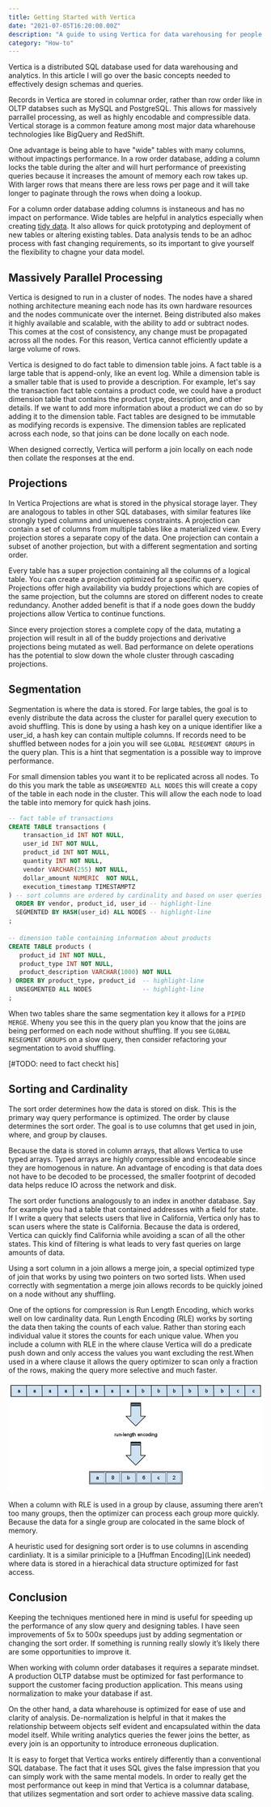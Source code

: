 ```yaml
---
title: Getting Started with Vertica
date: "2021-07-05T16:20:00.00Z"
description: "A guide to using Vertica for data warehousing for people who already know SQL."
category: "How-to"
---
```


Vertica is a distributed SQL database used for data warehousing and analytics. In this article I will go over the basic concepts needed to effectively design schemas and queries.

Records in Vertica are stored in columnar order, rather than row order like in OLTP databses such as MySQL and PostgreSQL. This allows for massively parrallel processing, as well as highly encodable and compressible data. Vertical storage is a common feature among most major data wharehouse technologies like BigQuery and RedShift. 

One advantage is being able to have "wide" tables with many columns, without impactings performance. In a row order database, adding a column locks the table during the alter and will hurt performance of preexisting queries because it increases the amount of memory each row takes up. With larger rows that means there are less rows per page and it will take longer to paginate through the rows when doing a lookup. 

For a column order database adding columns is instaneous and has no impact on performance. Wide tables are helpful in analytics especially when creating [tidy data](https://en.wikipedia.org/wiki/Tidy_data). It also allows for quick prototyping and deployment of new tables or altering existing tables. Data analysis tends to be an adhoc process with fast changing requirements, so its important to give yourself the flexibility to chagne your data model. 

## Massively Parallel Processing

Vertica is designed to run in a cluster of nodes. The nodes have a shared nothing architecture meaning each node has its own hardware resources and the nodes communicate over the internet. Being distributed also makes it highly available and scalable, with the ability to add or subtract nodes. This comes at the cost of consistency, any change must be propagated across all the nodes. For this reason, Vertica cannot efficiently update a large volume of rows. 

Vertica is designed to do fact table to dimension table joins. A fact table is a large table that is append-only, like an event log. While a dimension table is a smaller table that is used to provide a description. For example, let's say the transaction fact table contains a product code, we could have a product dimension table that contains the product type, description, and other details. If we want to add more information about a product we can do so by adding it to the dimension table. Fact tables are designed to be immutable as modifying records is expensive. The dimension tables are replicated across each node, so that joins can be done locally on each node. 

When designed correctly, Vertica will perform a join locally on each node then collate the responses at the end.


## Projections

In Vertica Projections are what is stored in the physical storage layer. They are analogous to tables in other SQL databases, with similar features like strongly typed columns and uniqueness constraints. A projection can contain a set of columns from multiple tables like a materialized view. Every projection stores a separate copy of the data. One projection can contain a subset of another projection, but with a different segmentation and sorting order.

Every table has a super projection containing all the columns of a logical table. You can create a projection optimized for a specific query. Projections offer high availability via buddy projections which are copies of the same projection, but the columns are stored on different nodes to create redundancy. Another added benefit is that if a node goes down the buddy projections allow Vertica to continue functions. 

Since every projection stores a complete copy of the data, mutating a projection will result in all of the buddy projections and derivative projections being mutated as well. Bad performance on delete operations has the potential to slow down the whole cluster through cascading projections.

## Segmentation

Segmentation is where the data is stored. For large tables, the goal is to evenly distribute the data across the cluster for parallel query execution to avoid shuffling. This is done by using a hash key on a unique identifier like a user_id, a hash key can contain multiple columns. If records need to be shuffled between nodes for a join you will see `GLOBAL RESEGMENT GROUPS` in the query plan. This is a hint that segmentation is a possible way to improve performance.

For small dimension tables you want it to be replicated across all nodes. To do this you mark the table as `UNSEGMENTED ALL NODES` this will create a copy of the table in each node in the cluster. This will allow the each node to load the table into memory for quick hash joins.

```sql
-- fact table of transactions
CREATE TABLE transactions (
    transaction_id INT NOT NULL,
    user_id INT NOT NULL,
    product_id INT NOT NULL,
    quantity INT NOT NULL,
    vendor VARCHAR(255) NOT NULL,
    dollar_amount NUMERIC  NOT NULL,
    execution_timestamp TIMESTAMPTZ
) -- sort columns are ordered by cardinality and based on user queries
  ORDER BY vendor, product_id, user_id -- highlight-line
  SEGMENTED BY HASH(user_id) ALL NODES -- highlight-line
;

-- dimension table containing information about products
CREATE TABLE products (
   product_id INT NOT NULL,
   product_type INT NOT NULL,
   product_description VARCHAR(1000) NOT NULL
) ORDER BY product_type, product_id  -- highlight-line
  UNSEGMENTED ALL NODES              -- highlight-line
;
```

When two tables share the same segmentation key it allows for a `PIPED MERGE`. Wheny you see this in the query plan you know that the joins are being performed on each node without shuffling. If you see `GLOBAL RESEGMENT GROUPS` on a slow query, then consider refactoring your segmentation to avoid shuffling. 

[#TODO: need to fact checkt his]

## Sorting and Cardinality

The sort order determines how the data is stored on disk. This is the primary way query performance is optimized. The order by clause determines the sort order. The goal is to use columns that get used in join, where, and group by clauses. 

Because the data is stored in column arrays, that allows Vertica to use typed arrays. Typed arrays are highly compressible and encodeable since they are homogenous in nature. An advantage of encoding is that data does not have to be decoded to be processed, the smaller footprint of decoded data helps reduce IO across the network and disk. 

The sort order functions analogously to an index in another database. Say for example you had a table that contained addresses with a field for state. If I write a query that selects users that live in California, Vertica only has to scan users where the state is California. Because the data is ordered, Vertica can quickly find California while avoiding a scan of all the other states. This kind of filtering is what leads to very fast queries on large amounts of data. 

Using a sort column in a join allows a merge join, a special optimized type of join that works by using two pointers on two sorted lists. When used correctly with segmentation a merge join allows records to be quickly joined on a node without any shuffling.

One of the options for compression is Run Length Encoding, which works well on low cardinality data. Run Length Encoding (RLE) works by sorting the data then taking the counts of each value. Rather than storing each individual value it stores the counts for each unique value. When you include a column with RLE in the where clause Vertica will do a predicate push down and only access the values you want excluding the rest.When used in a where clause it allows the query optimizer to scan only a fraction of the rows, making the query more selective and much faster.

![Run Length Encoding is a form of compression that relies on the repetition of values.](./run-length-encoding.png)

When a column with RLE is used in a group by clause, assuming there aren’t too many groups, then the optimizer can process each group more quickly. Because the data for a single group are colocated in the same block of memory.

A heuristic used for designing sort order is to use columns in ascending cardinliaty. It is a similar priniciple to a [Huffman Encoding](Link needed) where data is stored in a hierachical data structure optimized for fast access. 


## Conclusion

Keeping the techniques mentioned here in mind is useful for speeding up the performance of any slow query and designing tables. I have seen improvements of 5x to 500x speedups just by adding segmentation or changing the sort order. If something is running really slowly it’s likely there are some opportunities to improve it. 

When working with column order databases it requires a separate mindset. A production OLTP databse must be optimized for fast performance to support the customer facing production application. This means using normalization to make your database if ast. 

On the other hand, a data wharehouse is optimized for ease of use and clarity of analysis. De-normalization is helpful in that it makes the relationship betweem objects self evident and encapsulated within the data model itself. While writing analytics queries the fewer joins the better, as every join is an opportunity to introduce erroneous duplication. 

It is easy to forget that Vertica works entirely differently than a conventional SQL database. The fact that it uses SQL gives the false impression that you can simply work with the same mental models. In order to really get the most performance out keep in mind that Vertica is a columnar database, that utilizes segmentation and sort order to achieve massive data scaling.
